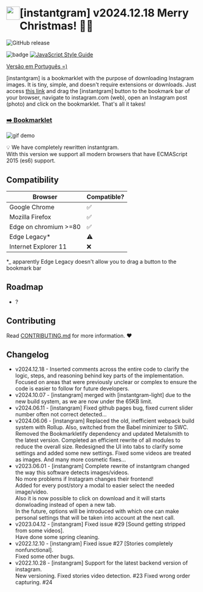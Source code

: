 # <img style="float: left; vertical-align: bottom; " width="35" src="https://upload.wikimedia.org/wikipedia/commons/4/4c/Typescript_logo_2020.svg"> [instantgram] v2024.12.18 Merry Christmas! 🎄🎉
![GitHub release](https://img.shields.io/badge/release-v2024.12.18-green)

![badge](https://img.shields.io/badge/for-instagram-yellow.svg?style=flat-square)
[![JavaScript Style Guide](https://img.shields.io/badge/code%20style-standard-brightgreen.svg?style=flat-square)](http://standardjs.com/)

[Versão em Português =)](http://saschaheim.github.io/instantgram/lang/pt-br)

[instantgram] is a bookmarklet with the purpose of downloading Instagram images. It is tiny, simple, and doesn't require extensions or downloads. Just access [this link][1] and drag the [instantgram] button to the bookmark bar of your browser, navigate to instagram.com (web), open an Instagram post (photo) and click on the bookmarklet. That's all it takes!

### [:arrow_right: Bookmarklet][1]

![gif demo](img/demo.gif)

:bulb: We have completely rewritten instantgram. \
With this version we support all modern browsers that have ECMAScript 2015 (es6) support.

## Compatibility

|       Browser        |     Compatible?    |
| -------------------- | -------------------|
| Google Chrome        | :white_check_mark: |
| Mozilla Firefox     | :white_check_mark: |
| Edge on chromium >=80 | :white_check_mark: |
| Edge Legacy*                | :warning:          |
| Internet Explorer 11 | :x: |
*_ apparently Edge Legacy doesn't allow you to drag a button to the bookmark bar


## Roadmap

- ?

## Contributing

Read [CONTRIBUTING.md](CONTRIBUTING.md) for more information. :heart:

## Changelog
- v2024.12.18 - Inserted comments across the entire code to clarify the logic, steps, and reasoning behind key parts of the implementation. Focused on areas that were previously unclear or complex to ensure the code is easier to follow for future developers.
- v2024.10.07 - [instangram] merged with [instantgram-light] due to the new build system, as we are now under the 65KB limit.
- v2024.06.11 - [instangram] Fixed github pages bug, fixed current slider number often not correct detected...
- v2024.06.06 - [instangram] Replaced the old, inefficient webpack build system with Rollup. Also, switched from the Babel minimizer to SWC. Removed the Bookmarkletify dependency and updated Metalsmith to the latest version. Completed an efficient rewrite of all modules to reduce the overall size. Redesigned the UI into tabs to clarify some settings and added some new settings. Fixed some videos are treated as images. And many more cosmetic fixes...
- v2023.06.01 - [instangram] Complete rewrite of instantgram changed the way this software detects images/videos.\
No more problems if Instagram changes their frontend!\
Added for every post/story a modal to easier select the needed image/video.\
Also it is now possible to click on download and it will starts donwloading instead of open a new tab.\
In the future, options will be introduced with which one can make personal settings that will be taken into account at the next call.
- v2023.04.12 - [instangram] Fixed issue #29 [Sound getting stripped from some videos]. \
Have done some spring cleaning.
- v2022.12.10 - [instangram] Fixed issue #27 [Stories completely nonfunctional]. \
Fixed some other bugs.
- v2022.10.28 - [instangram] Support for the latest backend version of instagram. \
New versioning.
Fixed stories video detection. #23
Fixed wrong order capturing. #24


[1]:http://saschaheim.github.io/instantgram
